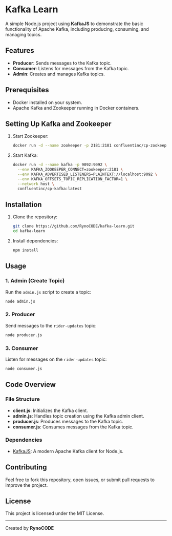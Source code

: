 # Kafka Learn

A simple Node.js project using **KafkaJS** to demonstrate the basic functionality of Apache Kafka, including producing, consuming, and managing topics.

## Features
- **Producer**: Sends messages to the Kafka topic.
- **Consumer**: Listens for messages from the Kafka topic.
- **Admin**: Creates and manages Kafka topics.

## Prerequisites
- Docker installed on your system.
- Apache Kafka and Zookeeper running in Docker containers.

## Setting Up Kafka and Zookeeper
1. Start Zookeeper:
   ```bash
   docker run -d --name zookeeper -p 2181:2181 confluentinc/cp-zookeeper:latest
   ```

2. Start Kafka:
   ```bash
   docker run -d --name kafka -p 9092:9092 \
     --env KAFKA_ZOOKEEPER_CONNECT=zookeeper:2181 \
     --env KAFKA_ADVERTISED_LISTENERS=PLAINTEXT://localhost:9092 \
     --env KAFKA_OFFSETS_TOPIC_REPLICATION_FACTOR=1 \
     --network host \
     confluentinc/cp-kafka:latest
   ```

## Installation
1. Clone the repository:
   ```bash
   git clone https://github.com/RynoCODE/kafka-learn.git
   cd kafka-learn
   ```

2. Install dependencies:
   ```bash
   npm install
   ```

## Usage

### 1. Admin (Create Topic)
Run the `admin.js` script to create a topic:
```bash
node admin.js
```

### 2. Producer
Send messages to the `rider-updates` topic:
```bash
node producer.js
```

### 3. Consumer
Listen for messages on the `rider-updates` topic:
```bash
node consumer.js
```

## Code Overview

### File Structure
- **client.js**: Initializes the Kafka client.
- **admin.js**: Handles topic creation using the Kafka admin client.
- **producer.js**: Produces messages to the Kafka topic.
- **consumer.js**: Consumes messages from the Kafka topic.

### Dependencies
- [KafkaJS](https://kafka.js.org/): A modern Apache Kafka client for Node.js.

## Contributing
Feel free to fork this repository, open issues, or submit pull requests to improve the project.

## License
This project is licensed under the MIT License.

---

Created by **RynoCODE**


